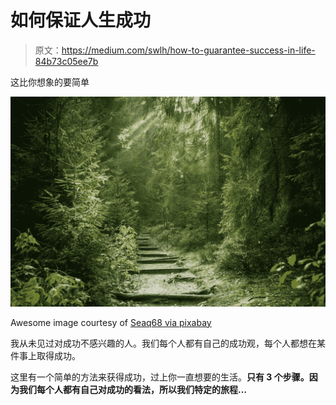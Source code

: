 # 如何保证人生成功

> 原文：<https://medium.com/swlh/how-to-guarantee-success-in-life-84b73c05ee7b>

这比你想象的要简单

![](img/c8677a59056b2e304654a84e2a544e3e.png)

Awesome image courtesy of [Seaq68 via pixabay](https://pixabay.com/en/users/Seaq68-4191072/)

我从未见过对成功不感兴趣的人。我们每个人都有自己的成功观，每个人都想在某件事上取得成功。

这里有一个简单的方法来获得成功，过上你一直想要的生活。**只有 3 个步骤。因为我们每个人都有自己对成功的看法，所以我们特定的旅程…**